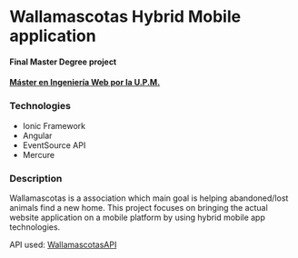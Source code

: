 # Wallamascotas Hybrid Mobile application
#### Final Master Degree project
#### [Máster en Ingeniería Web por la U.P.M.](http://miw.etsisi.upm.es)

### Technologies 
* Ionic Framework
* Angular
* EventSource API
* Mercure

### Description
Wallamascotas is a association which main goal is helping abandoned/lost animals find a new home. 
This project focuses on bringing the actual website application on a mobile platform by using hybrid mobile app technologies.

API used: [WallamascotasAPI](https://wallamascotas-api-pre.azurewebsites.net/swagger/index.html)




